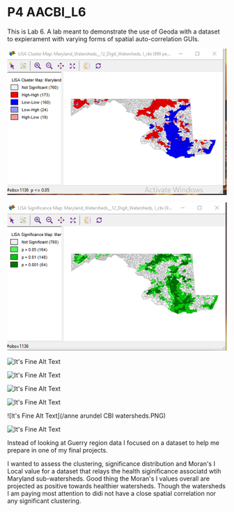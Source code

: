 # P4 AACBI_L6

This is Lab 6. A lab meant to demonstrate the use of Geoda with a dataset to expierament with varying forms of spatial auto-correlation GUIs.

![test](clusterMap12.PNG)

![It's Fine Alt Text](significance12.PNG)
 
![It's Fine Alt Text](/healthy12.PNG)
  
![It's Fine Alt Text](/Significance12.PNG)
 
![It's Fine Alt Text](/SignificanceMap.PNG)
 
![It's Fine Alt Text](/ClusterMap.PNG)
 
![It's Fine Alt Text](/anne arundel CBI watersheds.PNG)
 
![It's Fine Alt Text](/nosignificanceAA.PNG)
   
Instead of looking at Guerry region data I focused on a dataset to help me prepare in one of my final projects.

I wanted to assess the clustering, significance distribution and Moran's I Local value for a dataset that relays the health siginificance associatd wtih Maryland sub-watersheds. Good thing the Moran's I values overall are projected as positive towards healthier watersheds.
Though the watersheds I am paying most attention to didi not have a close spatial correlation nor any significant clustering.

  
